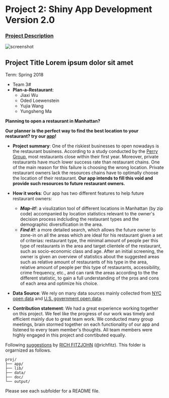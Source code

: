 # Project 2: Shiny App Development Version 2.0

### [Project Description](doc/project2_desc.md)

![screenshot](doc/screenshot2.png)


## Project Title Lorem ipsum dolor sit amet
Term: Spring 2018

+ Team 3#
+ **Plan-a-Restaurant**:
	+ Jiaxi Wu
	+ Oded Loewenstein
	+ Yujia Wang
	+ Yungsheng Ma
	
**Planning to open a restaurant in Manhattan?** 

**Our planner is the perfect way to find the best location to your restaurant? try our [app]( https://adsproj2group14.shinyapps.io/perfectplanner/)!** 

+ **Project summary**: 
One of the riskiest businesses to open nowadays is the restaurant business. According to a study conducted by the [Perry Group](https://yourbusiness.azcentral.com/average-life-span-restaurant-6024.html), most restaurants close within their first year. Moreover, private restaurants have much lower success rate than restaurant chains. One of the main reason for this failure is choosing the wrong location. Private restaurant owners lack the resources chains have to optimally choose the location of their restaurant. 
**Our app intends to fill this void and provide such resources to future restaurant owners.**

+ **How it works**: 
  Our app has two different features to help future restaurant owners:
  	+ ***Map-it!***: 
	a visulization tool of different locations in Manhattan (by zip code) accompanied by location statistics relevant to the owner's decision process indcluding the restaurant types and the demographic diversification in the area.
	+ ***Find it!***:
	a more detailed search, which allows the future owner to zone-in on all the areas which are ideal for his restaurant given a set of criterias: restaurant type, the minimal amount of people per this type of restaurants in the area and target clientele of the restaurant, such as socio-economic class and age. After an initial screening, the owner is given an overview of statistics about the suggested areas such as relative amount of restaurants of his type in the area, relative amount of people per this type of restaurants, accessibility, crime frequency, etc., and can rank the areas according to the the different statistic, to gain a full understanding of the pros and cons of each area and optimize his choice.

+ **Data Source**: 
 We rely on many data sources mainly collected from [NYC open data]( https://opendata.cityofnewyork.us/) and [U.S. government open data](https://data.gov/).
 
+ **Contribution statement**: 
We had a great experience working together on this project. We feel like the progress of our work was timely and efficient mainly due to great team work. We conducted many group meetings, brain stormed together on each functionality of our app and listened to every team member's thoughts. All team members were highly engaged in this project and conrtibuted equally.

Following [suggestions](http://nicercode.github.io/blog/2013-04-05-projects/) by [RICH FITZJOHN](http://nicercode.github.io/about/#Team) (@richfitz). This folder is orgarnized as follows.

```
proj/
├── app/
├── lib/
├── data/
├── doc/
└── output/
```

Please see each subfolder for a README file.
